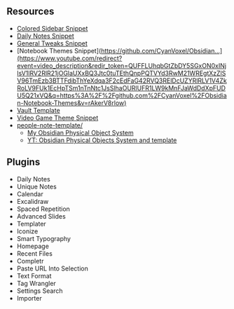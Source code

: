 ## Resources
- [Colored Sidebar Snippet](https://github.com/CyanVoxel/Obsidian-Colored-Sidebar) 
- [Daily Notes Snippet](https://github.com/CyanVoxel/Obsidian-Daily-Themes) 
- [General Tweaks Snippet](https://github.com/CyanVoxel/Obsidian-Vault-Template/blob/main/Vault/.obsidian/snippets/CyanVoxel's%20General%20Tweaks.css)
- [Notebook Themes Snippet](https://github.com/CyanVoxel/Obsidian...](https://www.youtube.com/redirect?event=video_description&redir_token=QUFFLUhqbGtZbDY5SGxON0xINjlsV1lRV2RlR21jOGlaUXxBQ3Jtc0tuTEthQnpPQTVYd3RwM21WREgtXzZlSV96TmEzb3BTTFdibThYeXdqa3F2cEdFaG42RVQ3RElDcUZYRlRLV1V4ZkRoLV9FUk1EcHpTSm1nTnNtc1JsSlhaOURlUFR1LW9kMnFJaWdDdXpFUDU5Q21xVQ&q=https%3A%2F%2Fgithub.com%2FCyanVoxel%2FObsidian-Notebook-Themes&v=rAkerV8rlow) 
- [Vault Template](https://github.com/CyanVoxel/Obsidian-Vault-Template) 
- [Video Game Theme Snippet](https://github.com/CyanVoxel/Obsidian-Game-Themes) 
- [people-note-template/](https://dannb.org/blog/2022/obsidian-people-note-template/)
	- [My Obsidian Physical Object System](https://dannb.org/blog/2024/obsidian-physical-object-template/)
	- [YT: Obsidian Physical Objects System and template](https://www.youtube.com/watch?v=v4qc-GNrv7Q&t=0s)

## Plugins
- Daily Notes 
- Unique Notes 
- Calendar 
- Excalidraw 
- Spaced Repetition 
- Advanced Slides 
- Templater 
- Iconize 
- Smart Typography 
- Homepage 
- Recent Files 
- Completr 
- Paste URL Into Selection 
- Text Format 
- Tag Wrangler 
- Settings Search 
- Importer